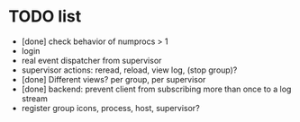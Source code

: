 # TODO list

* [done] check behavior of numprocs > 1
* login
* real event dispatcher from supervisor
* supervisor actions: reread, reload, view log, (stop group)?
* [done] Different views? per group, per supervisor
* [done] backend: prevent client from subscribing more than once to
  a log stream
* register group icons, process, host, supervisor?
